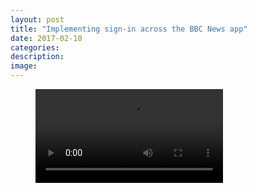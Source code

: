 ```yaml
---
layout: post
title: "Implementing sign-in across the BBC News app"
date: 2017-02-10
categories:
description:
image:
---
```

<figure>
<video controls autoplay name="media">
  <source src="/assets/images/sign-in/02-BBC_iD_MyNews_Sign-in.mp4" type="video/mp4">
  Your browser does not support the HTML5 videos.
</video>
</figure>
